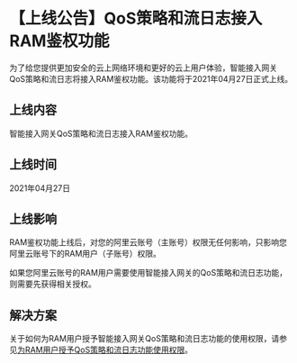 # 【上线公告】QoS策略和流日志接入RAM鉴权功能

为了给您提供更加安全的云上网络环境和更好的云上用户体验，智能接入网关QoS策略和流日志将接入RAM鉴权功能。该功能将于2021年04月27日正式上线。

## 上线内容

智能接入网关QoS策略和流日志接入RAM鉴权功能。

## 上线时间

2021年04月27日

## 上线影响

RAM鉴权功能上线后，对您的阿里云账号（主账号）权限无任何影响，只影响您阿里云账号下的RAM用户（子账号）权限。

如果您阿里云账号的RAM用户需要使用智能接入网关的QoS策略和流日志功能，则需要先获得相关授权。

## 解决方案

关于如何为RAM用户授予智能接入网关QoS策略和流日志功能的使用权限，请参见[为RAM用户授予QoS策略和流日志功能使用权限](/intl.zh-CN/配置指南/为RAM用户授予QoS策略和流日志功能使用权限.md)。

